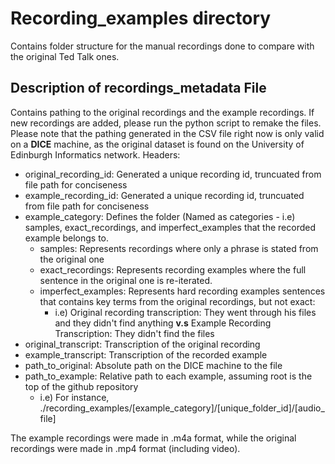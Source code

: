 # Recording_examples directory
Contains folder structure for the manual recordings done to compare with the original Ted Talk ones. 

## Description of recordings_metadata File
Contains pathing to the original recordings and the example recordings. If new recordings are added, please run the python script to remake the files. Please note that the pathing generated in the CSV file right now is only valid on a **DICE** machine, as the original dataset is found on the University of Edinburgh Informatics network.
Headers:
- original_recording_id: Generated a unique recording id, truncuated from file path for conciseness
- example_recording_id: Generated a unique recording id, truncuated from file path for conciseness
- example_category: Defines the folder (Named as categories - i.e) samples, exact_recordings, and imperfect_examples that the recorded example belongs to.
  - samples: Represents recordings where only a phrase is stated from the original one
  - exact_recordings: Represents recording examples where the full sentence in the original one is re-iterated.
  - imperfect_examples: Represents hard recording examples sentences that contains key terms from the original recordings, but not exact:
    - i.e) Original recording transcription: They went through his files and they didn't find anything **v.s** Example Recording Transcription: They didn't find the files
- original_transcript: Transcription of the original recording
- example_transcript: Transcription of the recorded example
- path_to_original: Absolute path on the DICE machine to the file
- path_to_example: Relative path to each example, assuming root is the top of the github repository
  - i.e) For instance, ./recording_examples/[example_category]/[unique_folder_id]/[audio_file]

The example recordings were made in .m4a format, while the original recordings were made in .mp4 format (including video).
